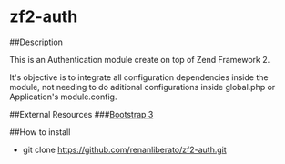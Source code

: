 # zf2-auth

##Description
<p>This is an Authentication module create on top of Zend Framework 2.</p>
<p>It's objective is to integrate all configuration dependencies inside the module, not needing to do aditional configurations inside global.php or Application's module.config.</p>

##External Resources
###[Bootstrap 3](http://getbootstrap.com/getting-started/#download)

##How to install

- git clone https://github.com/renanliberato/zf2-auth.git